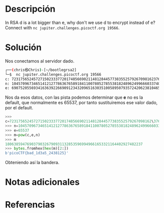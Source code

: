# **Descripción**

In RSA d is a lot bigger than e, why don't we use d to encrypt instead of e? Connect with `nc jupiter.challenges.picoctf.org 19566`.

# **Solución**

Nos conectamos al servidor dado.

```bash
┌──(chris㉿Chris)-[~/bootlegrsa2]
└─$  nc jupiter.challenges.picoctf.org 19566
c: 72317565245727150233377201748566902114812844577383552579267098162376374712264240430027147341728666507373445462230265584988920356643771793064730085531080749016899685597195755868374522187210500679724203513844492436987635838541064428714267926115153030247550998791237721750881234892178480437970737146743553175326
n: 104570967346514121277863676589184110078052785538182489624996660337402472068845572441001913425361479930628912153030355958345672575316687121873269723807977597899107130407692376760016247015114733547424226260936491295204128625076180269976403370982137543448427489819486728089075702866656362532449269407086434104079
e: 69075205569341636392266909123432096516303510058950793572420623810465697519453036857705019059421759123500560538578774429600721904543001696644883342438182359398135996480053044846852274669198918969083298454318479737673714186520460614027424429042785328139312773024578918493905510160336817587854779391231615312633
```

Nos da esos datos, con las pista podemos determinar que **e** no es la default, que normalmente es 65537, por tanto sustituiremos ese valor dado, por el default.

```python
>>> 
c=72317565245727150233377201748566902114812844577383552579267098162\37637471226424043002714734172866650737344546223026558498892035664377179\30647300855310807490168996855971957558683745221872105006797242035138444\92436987635838541064428714267926115153030247550998791237721750881234892\178480437970737146743553175326
>>> n=10457096734651412127786367658918411007805278553818248962499666033\74024720688455724410019134253614799306289121530303559583456725753166871\21873269723807977597899107130407692376760016247015114733547424226260936\49129520412862507618026997640337098213754344842748981948672808907570286\6656362532449269407086434104079
>>> e=65537
>>> m=pow(c,e,n)
>>> m
180638594769037903267909311328535969949661653321164402927482237
>>> bytes.fromhex(hex(m)[2:])
b'picoCTF{bad_1d3a5_2438125}'
```

Obteniendo así la bandera.
# **Notas adicionales**

# **Referencias**
